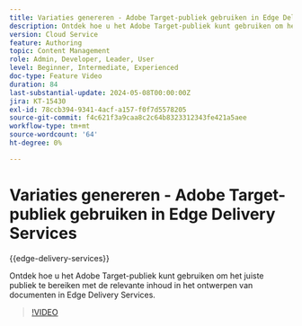 ```yaml
---
title: Variaties genereren - Adobe Target-publiek gebruiken in Edge Delivery Services
description: Ontdek hoe u het Adobe Target-publiek kunt gebruiken om het juiste publiek te bereiken met de relevante inhoud in het ontwerpen van documenten in Edge Delivery Services.
version: Cloud Service
feature: Authoring
topic: Content Management
role: Admin, Developer, Leader, User
level: Beginner, Intermediate, Experienced
doc-type: Feature Video
duration: 84
last-substantial-update: 2024-05-08T00:00:00Z
jira: KT-15430
exl-id: 78ccb394-9341-4acf-a157-f0f7d5578205
source-git-commit: f4c621f3a9caa8c2c64b8323312343fe421a5aee
workflow-type: tm+mt
source-wordcount: '64'
ht-degree: 0%

---
```


# Variaties genereren - Adobe Target-publiek gebruiken in Edge Delivery Services

{{edge-delivery-services}}

Ontdek hoe u het Adobe Target-publiek kunt gebruiken om het juiste publiek te bereiken met de relevante inhoud in het ontwerpen van documenten in Edge Delivery Services.

>[!VIDEO](https://video.tv.adobe.com/v/3428792/?learn=on)
